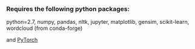 ### Requires the following python packages:
python=2.7, numpy, pandas, nltk, jupyter, matplotlib, gensim, scikit-learn, wordcloud (from conda-forge)

and [PyTorch](http://pytorch.org/)
